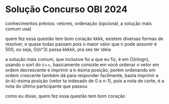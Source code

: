 # Solução Concurso OBI 2024

conhecimentos prévios: vetores, ordenação (opcional, a solução mais comum usa)

quem fez essa questão tem bom coração kkkk, existem diversas formas de resolver, e quase todas passam pois o maior valor que n pode assumir é 500, ou seja, O(n^3) passa kkkkk, pra ses ter ideia

a solução mais comum, que inclusive foi a que eu fiz, é em O(nlogn), usando o sort do c++, basicamente consiste em você ordenar o vetor em ordem decrescente e imprimir a k-ésima posição, porém ordenando em ordem crescente também dá para responder facilmente,
basta imprimir a (n-k)-ésima posição (vetor ta indexado de 0 a n-1), pois a nota de corte, é a nota do último participante que passou

como eu disse, quem fez essa questão tem bom coração
